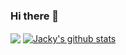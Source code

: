 ### Hi there 👋

<!--
**121rh/121rh** is a ✨ _special_ ✨ repository because its `README.md` (this file) appears on your GitHub profile.

Here are some ideas to get you started:

- 🔭 I’m currently working on ...
- 🌱 I’m currently learning ...
- 👯 I’m looking to collaborate on ...
- 🤔 I’m looking for help with ...
- 💬 Ask me about ...
- 📫 How to reach me: ...
- 😄 Pronouns: ...
- ⚡ Fun fact: ...
-->

<img align="center" src="https://github-readme-stats.vercel.app/api/top-langs/?username=jackyfzh&layout=compact&theme=vue&hide_border=true" /> 
</hr>
<a href="https://github.com/121rh"><img align="center" src="https://github-readme-stats.vercel.app/api?username=jackyfzh&show_icons=true&include_all_commits=true&theme=vue&hide_border=true" alt="Jacky's github stats" /></a> 

